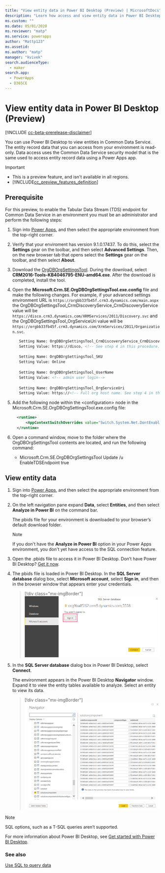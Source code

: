 ```yaml
---
title: "View entity data in Power BI Desktop (Preview) | MicrosoftDocs"
description: "Learn how access and view entity data in Power BI Desktop"
ms.custom: ""
ms.date: 05/01/2020
ms.reviewer: "matp"
ms.service: powerapps
author: "Mattp123"
ms.assetid: 
ms.author: "matp"
manager: "kvivek"
search.audienceType: 
  - maker
search.app: 
  - PowerApps
  - D365CE
---
```

# View entity data in Power BI Desktop (Preview)

[!INCLUDE [cc-beta-prerelease-disclaimer](../../includes/cc-beta-prerelease-disclaimer.md)]

You can use Power BI Desktop to view entities in Common Data Service. The entity
record data that you can access from your environment is read-only. Data access
uses the Common Data Service security model that is the same used to access
entity record data using a Power Apps app.

> [!IMPORTANT]
> - This is a preview feature, and isn't available in all regions.
> - [!INCLUDE[cc_preview_features_definition](../../includes/cc-preview-features-definition.md)]

## Prerequisite
For this preview, to enable the Tabular Data Stream (TDS) endpoint for Common Data Service in an environment you must be an administrator and perform the following steps:
    
1. Sign into [Power Apps](https://make.powerapps.com/), and then select the appropriate environment from the top-right corner.
      
2. Verify that your enviroment has version 9.1.0.17437. To do this, select the **Settings** gear on the toolbar, and then select **Advanced Settings**. Then, on the new browser tab that opens select the **Settings** gear on the toolbar, and then select **About**.
      
3. Download the [OrgDBOrgSettingsTool](https://www.microsoft.com/en-us/download/details.aspx?id=56131). During the download, select **CRM2016-Tools-KB4046795-ENU-amd64.exe**. After the download is completed, install the tool.

4. Open the **Microsoft.Crm.SE.OrgDBOrgSettingsTool.exe.config** file and make the following changes. For example, if your advanced settings environment URL is `https://orgbb33fb45f.crm3.dynamics.com/main.aspx` the OrgDBOrgSettingsTool_CrmDiscoveryService_CrmDiscoveryService value will be `https://disco.crm3.dynamics.com/XRMServices/2011/Discovery.svc` and the OrgDBOrgSettingsTool_OrgServiceUri value will be `https://orgbb33fb45f.crm3.dynamics.com/XrmServices/2011/Organization.svc`. 

   ```xml
      Setting Name: OrgDBOrgSettingsTool_CrmDiscoveryService_CrmDiscoveryService    
      Setting Value: https://disco. <!-- See step 4 in this procedure.-->

      Setting Name: OrgDBOrgSettingsTool_SKU   
      Setting Value: Online
      
      Setting Name: OrgDBOrgSettingsTool_UserName 
      Setting Value: <!-- admin user login-->
      
      Setting Name: OrgDBOrgSettingsTool_OrgServiceUri 
      Setting Value: https://<!-- Full org host name. See step 4 in this procedure. -->
   ```
  
5. Add the following node within the &lt;configuration&gt; node in the Microsoft.Crm.SE.OrgDBOrgSettingsTool.exe.config file: 
   
    ```xml
      <runtime>
          <AppContextSwitchOverrides value="Switch.System.Net.DontEnableSchUseStrongCrypto=false"/>
      </runtime>
    ```
      
6. Open a command window, move to the folder where the OrgDBOrgSettingsTool contents are located, and run the following command:      
    - Microsoft.Crm.SE.OrgDBOrgSettingsTool Update /u <org unique name> EnableTDSEndpoint true
          
## View entity data

1.  Sign into [Power Apps](https://make.powerapps.com/), and then select the
    appropriate environment from the top-right corner.

2.  On the left navigation pane expand **Data**, select **Entities**, and then
    select **Analyze in Power BI** on the command bar.

    The pbids file for your environment is downloaded to your browser’s default download folder.
    
    > [!NOTE]
    > If you don't have the **Analyze in Power BI** option in your Power Apps environment, you don't yet have access to the SQL connection feature.

3.  Open the .pbids file to access it in Power BI Desktop. Don’t have Power BI
    Desktop? [Get it now](https://powerbi.microsoft.com/downloads/).

4.  The pbids file is loaded in Power BI Desktop. In the **SQL Server database**
    dialog box, select **Microsoft account**, select **Sign in**, and then in
    the browser window that appears enter your credentials.

    > [!div class="mx-imgBorder"] 
    > ![](media/power-bi-environment-signin.png)

5.  In the **SQL Server database** dialog box in Power BI Desktop, select
    **Connect**.

    The environment appears in the Power BI Desktop **Navigator** window. Expand
    it to view the entity tables available to analyze. Select an entity to view
    its data.

    > [!div class="mx-imgBorder"] 
    > ![](media/entity-record-data-displayed.png)

> [!NOTE]
> SQL options, such as a T-SQL queries aren’t supported.

For more information about Power BI Desktop, see [Get started with Power BI Desktop](/power-bi/desktop-getting-started).

### See also
[Use SQL to query data](../../developer/common-data-service/cds-sql-query.md)
